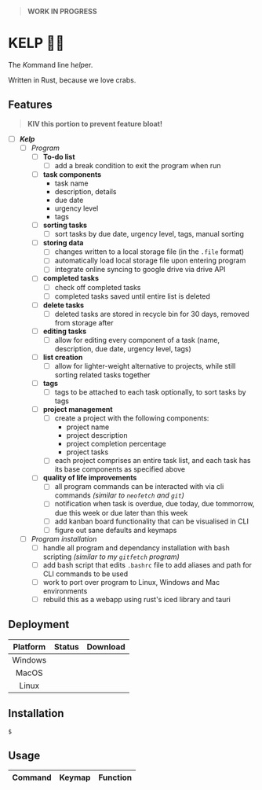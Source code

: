 > **WORK IN PROGRESS**

# KELP 🌿🌊

The *K*ommand line h*elp*er.

Written in Rust, because we love crabs.

## Features

> **KIV this portion to prevent feature bloat!**

* [ ] ***Kelp***
    * [ ] *Program*
        * [ ] **To-do list**
            * [ ] add a break condition to exit the program when run
        * [ ] **task components**
            * task name
            * description, details
            * due date
            * urgency level
            * tags
        * [ ] **sorting tasks**
            * [ ] sort tasks by due date, urgency level, tags, manual sorting
        * [ ] **storing data**
            * [ ] changes written to a local storage file (in the `.file` format)
            * [ ] automatically load local storage file upon entering program
            * [ ] integrate online syncing to google drive via drive API
        * [ ] **completed tasks**
            * [ ] check off completed tasks
            * [ ] completed tasks saved until entire list is deleted
        * [ ] **delete tasks**
            * [ ] deleted tasks are stored in recycle bin for 30 days, removed from storage after
        * [ ] **editing tasks**
            * [ ] allow for editing every component of a task (name, description, due date, urgency level, tags)
        * [ ] **list creation**
            * [ ] allow for lighter-weight alternative to projects, while still sorting related tasks together
        * [ ] **tags**
            * [ ] tags to be attached to each task optionally, to sort tasks by tags
        * [ ] **project management**
            * [ ] create a project with the following components:
                * project name
                * project description
                * project completion percentage
                * project tasks
            * [ ] each project comprises an entire task list, and each task has its base components as specified above
        * [ ] **quality of life improvements**
            * [ ] all program commands can be interacted with via cli commands *(similar to `neofetch` and `git`)*
            * [ ] notification when task is overdue, due today, due tommorrow, due this week or due later than this week
            * [ ] add kanban board functionality that can be visualised in CLI
            * [ ] figure out sane defaults and keymaps
    * [ ] *Program installation*
        * [ ] handle all program and dependancy installation with bash scripting *(similar to my `gitfetch` program)*
        * [ ] add bash script that edits `.bashrc` file to add aliases and path for CLI commands to be used
        * [ ] work to port over program to Linux, Windows and Mac environments
        * [ ] rebuild this as a webapp using rust's iced library and tauri

## Deployment 

| Platform | Status | Download |
| :---: | :---: | :---: |
| Windows | | 
| MacOS | |
| Linux | |

## Installation

```console
$
```

## Usage

| Command | Keymap | Function |
| :---: | :---: | :---: |
